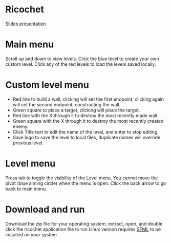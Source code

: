 # Ricochet

<a href="https://docs.google.com/presentation/d/1rLpSYRWc0XioXQELYORwrhjKQNC4xs0sdsCNTkMYjqY/edit?usp=sharing">Slides presentation</a>

# Main menu

Scroll up and down to view levels.
Click the blue level to create your own custom level.
Click any of the red levels to load the levels saved locally.

# Custom level menu
<ul>
<li>Red line to build a wall, clicking will set the first endpoint, clicking again will set the second endpoint, constructing the wall. </li>
<li>Green square to place a target, clicking will place the target. </li>
<li>Red line with the X through it to destroy the most recently made wall. </li>
<li>Green square with the X through it to destroy the most recently created enemy. </li>
<li>Click Title text to edit the name of the level, and enter to stop editing. </li>
<li>Save logo to save the level to local files, duplicate names will override previous level. </li>
</ul>

# Level menu

Press tab to toggle the visibility of the Level menu.
You cannot move the pivot (blue aiming circle) when the menu is open.
Click the back arrow to go back to main menu.

# Download and run

Download the zip file for your operating system, extract, open, and double click the ricochet application file to run
Linux version requires <a href="https://www.sfml-dev.org/tutorials/2.5/start-linux.php">SFML</a> to be installed on your system
